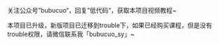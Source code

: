关注公众号”bubucuo“，回复”低代码“，获取本项目视频教程~

本项目已升级，新版项目已迁移到trouble下，如果已经购买课程，但是没有trouble权限，请微信联系我「bubucuo_sy」~
